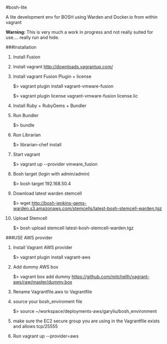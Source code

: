 #bosh-lite

A lite development env for BOSH using Warden and Docker.io from within vagrant

**Warning:**   This is very much a work in progress and not really suited for use.... really run and hide.

###Installation

1. Install Fusion 

1. Install vagrant
           http://downloads.vagrantup.com/

1. Install vagrant Fusion Plugin + license
       
    $> vagrant plugin install vagrant-vmware-fusion

    $> vagrant plugin license vagrant-vmware-fusion license.lic

1. Install Ruby + RubyGems + Bundler
1. Run Bundler
     
    $> bundle

1. Run Librarian

    $> librarian-chef install

1. Start vagrant

    $> vagrant up --provider vmware_fusion

1. Bosh target (login with admin/admin)

    $> bosh target 192.168.50.4
    
1. Download latest warden stemcell

    $> wget http://bosh-jenkins-gems-warden.s3.amazonaws.com/stemcells/latest-bosh-stemcell-warden.tgz
    
1. Upload Stemcell
 
    $> bosh upload stemcell latest-bosh-stemcell-warden.tgz


###USE AWS provider

1. Install Vagrant AWS provider

    $> vagrant plugin install vagrant-aws

1. Add dummy AWS box

    $> vagrant box add dummy https://github.com/mitchellh/vagrant-aws/raw/master/dummy.box

1. Rename Vagrantfile.aws to Vagrantfile

1. source your bosh_enviroment file

    $>  source ~/workspace/deployments-aws/garyliu/bosh_environment

1. make sure the EC2 secure group you are using in the  Vagrantfile exists and allows tcp/25555

1. Run vagrant up --provider=aws



